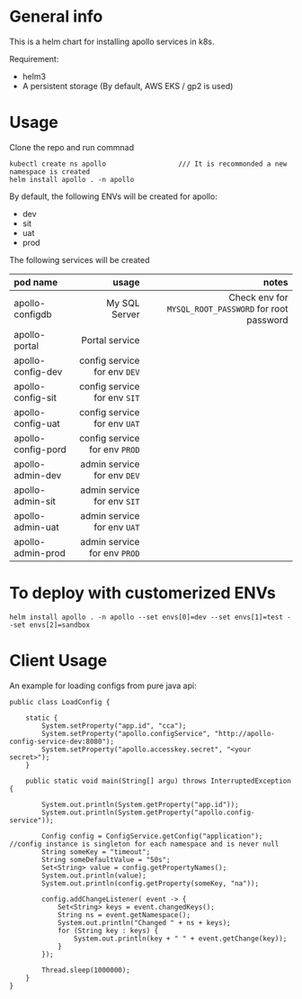 # General info

This is a helm chart for installing apollo services in k8s.

Requirement:
- helm3
- A persistent storage (By default, AWS EKS / gp2 is used)

# Usage

Clone the repo and run commnad 
```
kubectl create ns apollo                  /// It is recommonded a new namespace is created
helm install apollo . -n apollo
```

By default, the following ENVs will be created for apollo:
- dev
- sit
- uat
- prod

The following services will be created


| pod name | usage | notes |
| :-----| ----: | ----: |
| apollo-configdb | My SQL Server | Check env for `MYSQL_ROOT_PASSWORD` for root password |
| apollo-portal | Portal service |  |
| apollo-config-dev | config service for env `DEV` |  |
| apollo-config-sit | config service for env `SIT` |  |
| apollo-config-uat | config service for env `UAT` |  |
| apollo-config-pord | config service for env `PROD` |  |
| apollo-admin-dev | admin service for env `DEV` |  |
| apollo-admin-sit | admin service for env `SIT` |  |
| apollo-admin-uat | admin service for env `UAT` |  |
| apollo-admin-prod | admin service for env `PROD` |  |

# To deploy with customerized ENVs
```
helm install apollo . -n apollo --set envs[0]=dev --set envs[1]=test --set envs[2]=sandbox
```

# Client Usage
An example for loading configs from pure java api:
```
public class LoadConfig {

    static {
        System.setProperty("app.id", "cca");
        System.setProperty("apollo.configService", "http://apollo-config-service-dev:8080");
        System.setProperty("apollo.accesskey.secret", "<your secret>");
    }

    public static void main(String[] argu) throws InterruptedException {

        System.out.println(System.getProperty("app.id"));
        System.out.println(System.getProperty("apollo.config-service"));

        Config config = ConfigService.getConfig("application"); //config instance is singleton for each namespace and is never null
        String someKey = "timeout";
        String someDefaultValue = "50s";
        Set<String> value = config.getPropertyNames();
        System.out.println(value);
        System.out.println(config.getProperty(someKey, "na"));

        config.addChangeListener( event -> {
            Set<String> keys = event.changedKeys();
            String ns = event.getNamespace();
            System.out.println("Changed " + ns + keys);
            for (String key : keys) {
                System.out.println(key + " " + event.getChange(key));
            }
        });

        Thread.sleep(1000000);
    }
}
```
